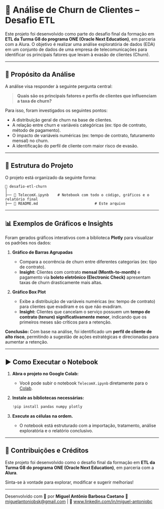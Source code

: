# 📡 Análise de Churn de Clientes – Desafio ETL

Este projeto foi desenvolvido como parte do desafio final da formação em **ETL da Turma G8 do programa ONE (Oracle Next Education)**, em parceria com a Alura. O objetivo é realizar uma análise exploratória de dados (EDA) em um conjunto de dados de uma empresa de telecomunicações para identificar os principais fatores que levam à evasão de clientes (Churn).

-----

## 🎯 Propósito da Análise

A análise visa responder à seguinte pergunta central:

> **Quais são os principais fatores e perfis de clientes que influenciam a taxa de churn?**

Para isso, foram investigados os seguintes pontos:

  - A distribuição geral de churn na base de clientes.
  - A relação entre churn e variáveis categóricas (ex: tipo de contrato, método de pagamento).
  - O impacto de variáveis numéricas (ex: tempo de contrato, faturamento mensal) no churn.
  - A identificação do perfil de cliente com maior risco de evasão.

-----

## 📁 Estrutura do Projeto

O projeto está organizado da seguinte forma:

```
📂 desafio-etl-churn
│
├── 📘 TelecomX.ipynb    # Notebook com todo o código, gráficos e o relatório final
├── 📄 README.md                          # Este arquivo
```

-----

## 📊 Exemplos de Gráficos e Insights

Foram gerados gráficos interativos com a biblioteca **Plotly** para visualizar os padrões nos dados:

1.  **Gráfico de Barras Agrupadas**

      - Compara a ocorrência de churn entre diferentes categorias (ex: tipo de contrato).
      - **Insight:** Clientes com contrato **mensal (Month-to-month)** e pagamento via **boleto eletrônico (Electronic Check)** apresentam taxas de churn drasticamente mais altas.

2.  **Gráfico Box Plot**

      - Exibe a distribuição de variáveis numéricas (ex: tempo de contrato) para clientes que evadiram e os que não evadiram.
      - **Insight:** Clientes que cancelam o serviço possuem um **tempo de contrato (tenure) significativamente menor**, indicando que os primeiros meses são críticos para a retenção.

**Conclusão:** Com base na análise, foi identificado um **perfil de cliente de alto risco**, permitindo a sugestão de ações estratégicas e direcionadas para aumentar a retenção.

-----

## ▶️ Como Executar o Notebook

1.  **Abra o projeto no Google Colab:**

      - Você pode subir o notebook `TelecomX.ipynb` diretamente para o [Colab](https://colab.research.google.com/).

2.  **Instale as bibliotecas necessárias:**

    ```python
    !pip install pandas numpy plotly
    ```

3.  **Execute as células na ordem.**

      - O notebook está estruturado com a importação, tratamento, análise exploratória e o relatório conclusivo.

-----

## 🤝 Contribuições e Créditos

Este projeto foi desenvolvido como o desafio final da formação em **ETL da Turma G8 do programa ONE (Oracle Next Education)**, em parceria com a **Alura**.

Sinta-se à vontade para explorar, modificar e sugerir melhorias\!

-----

Desenvolvido com 🧠 por **Miguel Antônio Barbosa Caetano**
📧 miguelantoniobsk@gmail.com | 💼 www.linkedin.com/in/miguel-antoniobc
